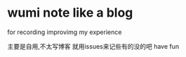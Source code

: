 # wumi note like a blog
for recording improvimg my experience


主要是自用,不太写博客 就用issues来记些有的没的吧 have fun
